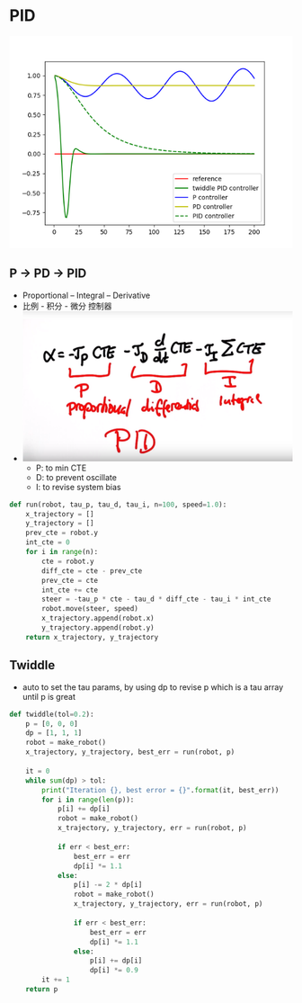 # PID



![](./img/twiddle.png)



## P -> PD -> PID
- Proportional – Integral – Derivative
- 比例 - 积分 - 微分 控制器
- ![](./img/pid.png)
    - P: to min CTE
    - D: to prevent oscillate
    - I: to revise system bias

``` python
def run(robot, tau_p, tau_d, tau_i, n=100, speed=1.0):
    x_trajectory = []
    y_trajectory = []
    prev_cte = robot.y
    int_cte = 0
    for i in range(n):
        cte = robot.y
        diff_cte = cte - prev_cte
        prev_cte = cte
        int_cte += cte
        steer = -tau_p * cte - tau_d * diff_cte - tau_i * int_cte
        robot.move(steer, speed)
        x_trajectory.append(robot.x)
        y_trajectory.append(robot.y)
    return x_trajectory, y_trajectory
```

## Twiddle

- auto to set the tau params, by using dp to revise p which is a tau array until p is great

``` python
def twiddle(tol=0.2): 
    p = [0, 0, 0]
    dp = [1, 1, 1]
    robot = make_robot()
    x_trajectory, y_trajectory, best_err = run(robot, p)

    it = 0
    while sum(dp) > tol:
        print("Iteration {}, best error = {}".format(it, best_err))
        for i in range(len(p)):
            p[i] += dp[i]
            robot = make_robot()
            x_trajectory, y_trajectory, err = run(robot, p)

            if err < best_err:
                best_err = err
                dp[i] *= 1.1
            else:
                p[i] -= 2 * dp[i]
                robot = make_robot()
                x_trajectory, y_trajectory, err = run(robot, p)

                if err < best_err:
                    best_err = err
                    dp[i] *= 1.1
                else:
                    p[i] += dp[i]
                    dp[i] *= 0.9
        it += 1
    return p
```


